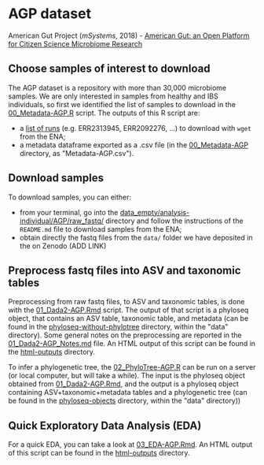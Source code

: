 # AGP dataset
American Gut Project (_mSystems_, 2018) - [American Gut: an Open Platform for Citizen Science Microbiome Research][1]

[1]: https://journals.asm.org/doi/full/10.1128/mSystems.00031-18#DC1


## Choose samples of interest to download

The AGP dataset is a repository with more than 30,000 microbiome samples. We are only interested in samples from healthy and IBS individuals, so first we identified the list of samples to download in the [00_Metadata-AGP.R](00_Metadata-AGP.R) script.
The outputs of this R script are:
- a [list of runs](../../../data/analysis-individual/AGP/raw_fastq/list_files_agp.txt) (e.g. ERR2313945, ERR2092276, ...) to download with `wget` from the ENA;
- a metadata dataframe exported as a .csv file (in the [00_Metadata-AGP](../../../data/analysis-individual/AGP/00_Metadata-AGP/) directory, as "Metadata-AGP.csv").


## Download samples

To download samples, you can either:
- from your terminal, go into the [data_empty/analysis-individual/AGP/raw_fastq/](data_empty/analysis-individual/AGP/raw_fastq/) directory and follow the instructions of the `README.md` file to download samples from the ENA;
- obtain directly the fastq files from the `data/` folder we have deposited in the on Zenodo (ADD LINK)


## Preprocess fastq files into ASV and taxonomic tables

Preprocessing from raw fastq files, to ASV and taxonomic tables, is done with the [01_Dada2-AGP.Rmd](01_Dada2-AGP.Rmd) script. The output of that script is a phyloseq object, that contains an ASV table, taxonomic table, and metadata (can be found in the [phyloseq-without-phylotree](../../../data/phyloseq-objects/phyloseq-without-phylotree/) directory, within the "data" directory). Some general notes on the preprocessing are reported in the [01_Dada2-AGP_Notes.md](01_Dada2-AGP_Notes.md) file. An HTML output of this script can be found in the [html-outputs](./html-outputs/) directory.

To infer a phylogenetic tree, the [02_PhyloTree-AGP.R](02_PhyloTree-AGP.R) can be run on a server (or local computer, but will take a while). The input is the phyloseq object obtained from [01_Dada2-AGP.Rmd](01_Dada2-AGP.Rmd), and the output is a phyloseq object containing ASV+taxonomic+metadata tables and a phylogenetic tree (can be found in the [phyloseq-objects](../../../data/phyloseq-objects/) directory, within the "data" directory))


## Quick Exploratory Data Analysis (EDA)

For a quick EDA, you can take a look at [03_EDA-AGP.Rmd](03_EDA-AGP.Rmd). An HTML output of this script can be found in the [html-outputs](./html-outputs/) directory.